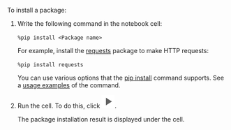 To install a package:

1. Write the following command in the notebook cell:

    `%pip install <Package name>`

    For example, install the [requests](https://github.com/psf/requests) package to make HTTP requests:

    `%pip install requests`

    You can use various options that the [pip install](https://pip.pypa.io/en/stable/reference/pip_install/) command supports. See a [usage examples](https://pip.pypa.io/en/stable/reference/pip_install/#pip-install-examples) of the command.

1. Run the cell. To do this, click ![Run](../../_assets/datasphere/jupyterlab/run.svg).

    The package installation result is displayed under the cell.


